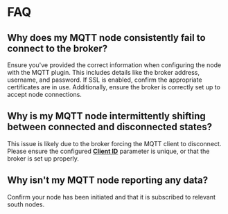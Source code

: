 # FAQ

## Why does my MQTT node consistently fail to connect to the broker?

Ensure you've provided the correct information when configuring the node with the MQTT plugin. This includes details like the broker address, username, and password. If SSL is enabled, confirm the appropriate certificates are in use. Additionally, ensure the broker is correctly set up to accept node connections.

## Why is my MQTT node intermittently shifting between connected and disconnected states?

This issue is likely due to the broker forcing the MQTT client to disconnect. Please ensure the configured [**Client ID**] parameter is unique, or that the broker is set up properly.

[**Client ID**]: ./overview.md#parameters

## Why isn't my MQTT node reporting any data?

Confirm your node has been initiated and that it is subscribed to relevant south nodes.
